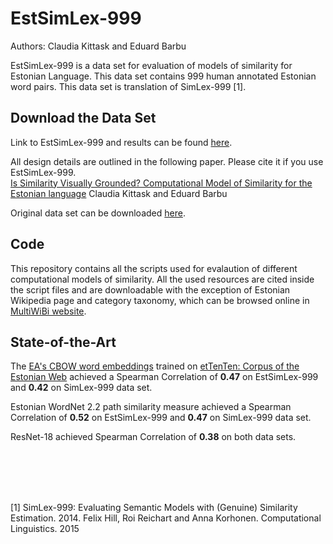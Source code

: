# EstSimLex-999

Authors: Claudia Kittask and Eduard Barbu


EstSimLex-999 is a data set for evaluation of models of similarity for Estonian Language. This data set contains 999 human annotated Estonian word pairs. This data set is translation of SimLex-999 [1]. 

## Download the Data Set

Link to EstSimLex-999 and results can be found [here](https://docs.google.com/spreadsheets/d/12IWabZzPIn0QvetZJvxAshZPX_g0fhoLh1g6OYYSZ0E/edit#gid=0). 

All design details are outlined in the following paper. Please cite it if you use EstSimLex-999. 
<br>
[Is Similarity Visually Grounded? Computational Model of Similarity for the Estonian language](https://github.com/estsl/EstSimLex-999/blob/master/Is%20Similarity%20Visually%20Grounded%20Computational%20Model%20of%20Similarity%20for%20Estonian%20Language.pdf)  Claudia Kittask and Eduard Barbu

Original data set can be downloaded [here](https://fh295.github.io/simlex.html). 

## Code 

This repository contains all the scripts used for evalaution of different computational models of similarity. All the used resources are cited inside the script files and are downloadable with the exception of Estonian Wikipedia page and category taxonomy, which can be browsed online in [MultiWiBi website](http://wibitaxonomy.org/).

## State-of-the-Art 

The [EA's CBOW word embeddings](http://datadoi.ut.ee/handle/33/91) trained on [etTenTen: Corpus of the Estonian Web](https://doi.org/10.15155/1-00-0000-0000-0000-0012el) achieved a Spearman Correlation of **0.47** on EstSimLex-999 and **0.42** on SimLex-999 data set. 

Estonian WordNet 2.2 path similarity measure achieved a Spearman Correlation of **0.52** on EstSimLex-999 and **0.47** on SimLex-999 data set. 

ResNet-18 achieved Spearman Correlation of **0.38** on both data sets. 


<br>
<br>
<br>
<br>

[1] SimLex-999: Evaluating Semantic Models with (Genuine) Similarity Estimation. 2014. Felix Hill, Roi Reichart and Anna Korhonen. Computational Linguistics. 2015

